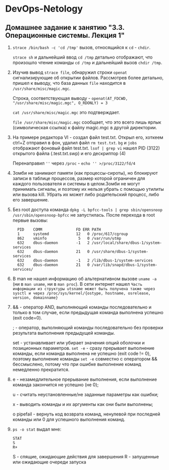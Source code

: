 # DevOps-Netology

## Домашнее задание к занятию "3.3. Операционные системы. Лекция 1"

1. `strace /bin/bash -c 'cd /tmp'` вызов, относящийся к `cd` - `chdir`.

   `strace sh` и дальнейший ввод `cd /tmp` детально отображают, что произошло чтение команды `cd /tmp` и дальнейший вызов `chdir /tmp`.
2. Изучив вывод `strace file`, обнаружил строки `openat` сигнализирующие об открытии файлов. Рассмотрев более детально, пришел к выводу, что база данных `file` находится в `/usr/share/misc/magic.mgc`. 

   Строка, соответствующая выводу - `openat(AT_FDCWD, "/usr/share/misc/magic.mgc", O_RDONLY) = 3`

   `cat /usr/share/misc/magic.mgc` это подтверждает.

   `file /usr/share/misc/magic.mgc` сообщает, что это всего лишь ярлык (символическая ссылка) к файлу magic.mgc в другой директории.
3. На примере редактора VI - создал файл test.txt. Открыл его, хоткеем ctrl+Z отправил в фон, удалил файл `rm test.txt`. `bg` и `jobs` отображают фоновый файл test.txt.
   `lsof | grep vi` нашел PID (3122) открытого файла (.test.txt.swp) и его дескриптор (4)

   Перенаправил `''` через `/proc` - `echo '' >/proc/3122/fd/4`
4. Зомби не занимают памяти (как процессы-сироты), но блокируют записи в таблице процессов, размер которой ограничен для каждого пользователя и системы в целом.Зомби не могут принимать сигналы, и поэтому их нельзя убрать с помощью утилиты или вызова kill. Убрать их может либо родительский процесс, либо его завершение.
5. Без root доступа команда `dpkg -L bpfcc-tools | grep sbin/opensnoop
/usr/sbin/opensnoop-bpfcc` не запустилась. После перехода в root первые вызовы:
   ```
     PID    COMM               FD ERR PATH
     1      systemd            12   0 /proc/617/cgroup
     862    vminfo              5   0 /var/run/utmp
     632    dbus-daemon        -1   2 /usr/local/share/dbus-1/system-services
     632    dbus-daemon        21   0 /usr/share/dbus-1/system-services
     632    dbus-daemon        -1   2 /lib/dbus-1/system-services
     632    dbus-daemon        21   0 /var/lib/snapd/dbus-1/system-services/
   ```
6. В man не нашел информацию об альтернативном вызове `uname -a` (ни в `man uname`, ни в `man proc`). В сети интернет нашел `Часть информации из структуры utsname может быть получена также через sysctl и через /proc/sys/kernel/{ostype, hostname, osrelease, version, domainname}`
7. && - оператор AND, выполняющий команды последовательно и только в том случае, если предыдущая команда выполнена успешно (exit code=0).

   ; - оператор, выполняющий команды последовательно без проверки результата выполнения предыдущей команды.

   set - устанавливает или убирает значения опций оболочки и позиционных параметров. `set -e` - сразу прерывает выполнение команды, если команда выполнена не успешно (exit code != 0), поэтому выполнение команды `set -e` совместно с оператором && бессмыслено, потому что при ошибке выполнение команд немедленно прекратится.
8. e - незамедлительное прерывание выполнения, если выполнение команда закончится не успешно (не 0);

   u - считать неустановленные/не заданные параметры как ошибки;

   x - выводить команды и их аргументы как они были выполнены;

   o pipefail - вернуть код возврата команд, ненулевой при последней команды или 0 для успешного выполнения команд.
9. `ps -o stat` выдал мне:
     ```
     STAT
     S
     R+
     ```
   
    S - спящие, ожидающие действия для завершения
    R - запущенные или ожидающие очереди запуска 
